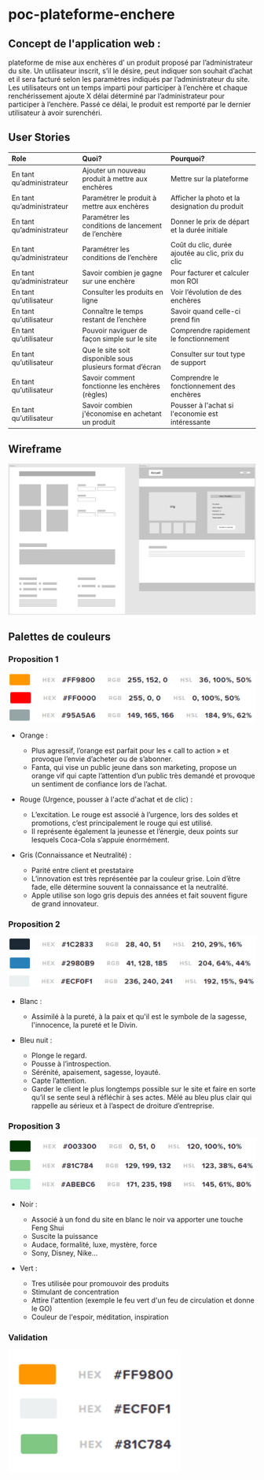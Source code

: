 # poc-plateforme-enchere

## Concept de l'application web :
plateforme de mise aux enchères d' un produit proposé par l’administrateur du site. Un utilisateur inscrit, s’il le désire, peut indiquer son souhait d’achat et il sera facturé selon les paramètres indiqués par l’administrateur du site. Les utilisateurs ont un temps imparti pour participer à l’enchère et chaque renchérissement ajoute X délai déterminé par l’administrateur pour participer à l’enchère. Passé ce délai, le produit est remporté par le dernier utilisateur à avoir surenchéri.

## User Stories 
| Role                      | Quoi?                                                     | Pourquoi?                                         |
| :------------------------ | :-------------------------------------------------------- | :------------------------------------------------ |
| En tant qu’administrateur | Ajouter un nouveau produit à mettre aux enchères          | Mettre sur la plateforme                          |
| En tant qu’administrateur | Paramétrer le produit à mettre aux enchères               | Afficher la photo et la designation du produit    |
| En tant qu’administrateur | Paramétrer les conditions de lancement de l’enchère       | Donner le prix de départ et la durée initiale     |
| En tant qu’administrateur | Paramétrer les conditions de l’enchère                    | Coût du clic, durée ajoutée au clic, prix du clic |
| En tant qu’administrateur | Savoir combien je gagne sur une enchère                   | Pour facturer et calculer mon ROI                 |
| En tant qu’utilisateur    | Consulter les produits en ligne                           | Voir l’évolution de des enchères                  |
| En tant qu’utilisateur    | Connaître le temps restant de l’enchère                   | Savoir quand celle-ci prend fin                   |
| En tant qu’utilisateur    | Pouvoir naviguer de façon simple sur le site              | Comprendre rapidement le fonctionnement           |
| En tant qu’utilisateur    | Que le site soit disponible sous plusieurs format d’écran | Consulter sur tout type de support                |
| En tant qu’utilisateur    | Savoir comment fonctionne les enchères (règles)           | Comprendre le fonctionnement des enchères         |
| En tant qu’utilisateur    | Savoir combien j'économise en achetant un produit         | Pousser à l'achat si l'economie est intéressante  |


## Wireframe

![sparkles](src/resources/Wireframe/Wireframe-poc-enchere.jpg)

## Palettes de couleurs

### Proposition 1

![sparkles](src/resources/img/palette-couleur/palette1.png)

* Orange :
  * Plus agressif, l’orange est parfait pour les « call to action » et provoque l’envie d’acheter ou de s’abonner. 
  * Fanta, qui vise un public jeune dans son marketing, propose un orange vif qui capte l’attention d’un public très demandé et provoque un sentiment de confiance lors de l’achat.

* Rouge (Urgence, pousser à l'acte d'achat et de clic) :
  * L’excitation. Le rouge est associé à l’urgence, lors des soldes et promotions, c’est principalement le rouge qui est utilisé. 
  * Il représente également la jeunesse et l’énergie, deux points sur lesquels Coca-Cola s’appuie énormément.

* Gris (Connaissance et Neutralité) :
  * Parité entre client et prestataire
  * L’innovation est très représentée par la couleur grise. Loin d’être fade, elle détermine souvent la connaissance et la neutralité. 
  * Apple utilise son logo gris depuis des années et fait souvent figure de grand innovateur.

### Proposition 2

![sparkles](src/resources/img/palette-couleur/palette2.png)

* Blanc :
  * Assimilé à la pureté, à la paix et qu'il est le symbole de la sagesse, l'innocence, la pureté et le Divin.

* Bleu nuit : 
  * Plonge le regard. 
  * Pousse à l’introspection. 
  * Sérénité, apaisement, sagesse, loyauté. 
  * Capte l’attention.
  * Garder le client le plus longtemps possible sur le site et faire en sorte qu’il se sente seul à réfléchir à ses actes. Mêlé au bleu plus clair qui rappelle au sérieux et à l’aspect de droiture d’entreprise. 

### Proposition 3

![sparkles](src/resources/img/palette-couleur/palette3.png)

* Noir :
  * Associé à un fond du site en blanc le noir va apporter une touche Feng Shui
  * Suscite la puissance
  * Audace, formalité, luxe, mystère, force
  * Sony, Disney, Nike...

* Vert : 
  * Tres utilisée pour promouvoir des produits
  * Stimulant de concentration
  * Attire l'attention (exemple le feu vert d'un feu de circulation et donne le GO)
  * Couleur de l'espoir, méditation, inspiration

### Validation

![sparkles](src/resources/img/palette-couleur/palette_finale.png)



